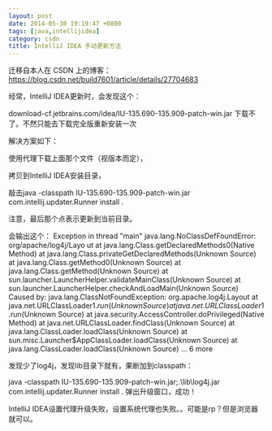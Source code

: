 ```yaml
---
layout: post
date: 2014-05-30 19:19:47 +0800
tags: [java,intellijidea]
category: csdn
title: IntelliJ IDEA 手动更新方法
---
```


迁移自本人在 CSDN 上的博客：https://blog.csdn.net/build7601/article/details/27704683

经常，IntelliJ IDEA更新时，会发现这个：

download-cf.jetbrains.com/idea/IU-135.690-135.909-patch-win.jar 下载不了。不然只能去下载完全版重新安装一次

解决方案如下：

使用代理下载上面那个文件（视版本而定），

拷贝到IntelliJ IDEA安装目录，

敲击java -classpath IU-135.690-135.909-patch-win.jar com.intellij.updater.Runner install . 

注意，最后那个点表示更新到当前目录。

会输出这个： Exception in thread "main" java.lang.NoClassDefFoundError: org/apache/log4j/Layo
ut
        at java.lang.Class.getDeclaredMethods0(Native Method)
        at java.lang.Class.privateGetDeclaredMethods(Unknown Source)
        at java.lang.Class.getMethod0(Unknown Source)
        at java.lang.Class.getMethod(Unknown Source)
        at sun.launcher.LauncherHelper.validateMainClass(Unknown Source)
        at sun.launcher.LauncherHelper.checkAndLoadMain(Unknown Source)
Caused by: java.lang.ClassNotFoundException: org.apache.log4j.Layout
        at java.net.URLClassLoader$1.run(Unknown Source)
        at java.net.URLClassLoader$1.run(Unknown Source)
        at java.security.AccessController.doPrivileged(Native Method)
        at java.net.URLClassLoader.findClass(Unknown Source)
        at java.lang.ClassLoader.loadClass(Unknown Source)
        at sun.misc.Launcher$AppClassLoader.loadClass(Unknown Source)
        at java.lang.ClassLoader.loadClass(Unknown Source)
        ... 6 more


发现少了log4j，发现lib目录下就有，果断加到classpath：

java -classpath IU-135.690-135.909-patch-win.jar;.\lib\log4j.jar com.intellij.updater.Runner install .
弹出升级窗口，成功！

IntelliJ IDEA设置代理升级失败，设置系统代理也失败。。可能是rp？但是浏览器就可以。